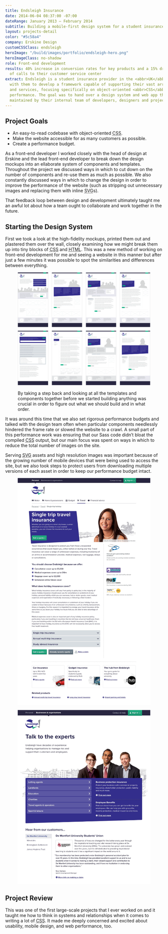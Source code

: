 ```yaml
---
title: Endsleigh Insurance
date: 2014-06-04 08:37:00 -07:00
dateRange: January 2013 – February 2014
subtitle: Building a mobile-first design system for a student insurance company.
layout: projects-detail
color: "#5c58a4"
company: Erskine Design
customCSSClass: endsleigh
heroImage: "/build/images/portfolio/endsleigh-hero.png"
heroImageClass: no-shadow
role: Front-end development
results: 40% increase in conversion rates for key products and a 15% drop in the number
  of calls to their customer service center
extract: Endsleigh is a student insurance provider in the <abbr>UK</abbr> and I worked
  with them to develop a framework capable of supporting their vast array of products
  and services, focusing specifically on object-oriented <abbr>CSS</abbr> and web
  performance. The goal was to hand over a design system and web app that could be
  maintained by their internal team of developers, designers and project managers.
---
```


## Project Goals

<ul class="solutions-list">
  <li>An easy-to-read codebase with object-oriented <abbr title='cascading style sheets'>CSS</abbr>.</li>
  <li>Make the website accessible for as many customers as possible.</li>
  <li>Create a performance budget.</li>
</ul>

As a front-end developer I worked closely with the head of design at Erskine and the lead front-end developer to break down the design mockups into an ellaborate system of components and templates. Throughout the project we discussed ways in which to cut down on the number of components and re-use them as much as possible. We also constantly discussed ways in which to change the design in order to improve the performance of the website (such as stripping out unnecessary images and replacing them with inline <abbr title='scalable vector graphics'>SVG</abbr>s).

That feedback loop between design and development ultimately taught me an awful lot about how a team ought to collaborate and work together in the future.


## Starting the Design System

First we took a look at the high-fidelity mockups, printed them out and plastered them over the wall, closely examining how we might break them up into tiny blocks of <abbr title='cascading style sheets'>CSS</abbr> and <abbr title='hypertext markup language'>HTML</abbr>. This was a new method of working on front-end development for me and seeing a website in this manner but after just a few minutes it was possible to spot the similarities and differences between everything.

<div class="m-wrapper--full">
  <div class='m-wrapper--unpadded-wide'>
    <figure class='cell-t20'>
      <img src="/build/images/portfolio/endsleigh-layouts.png">
      <figcaption>
        <p>By taking a step back and looking at all the templates and components together before we started building anything was crucial in order to figure out what we should build and in what order.</p>
      </figcaption>
    </figure>
  </div>
</div>

It was around this time that we also set rigorous performance budgets and talked with the design team often when particular components needlessly hindered the frame rate or slowed the website to a crawl. A small part of this performance work was ensuring that our Sass code didn’t bloat the compiled <abbr title='cascading style sheets'>CSS</abbr> output, but our main focus was spent on ways in which to reduce the total number of images on the site.

Serving <abbr title='scalable vector graphics'>SVG</abbr> assets and high resolution images was important because of the growing number of mobile devices that were being used to access the site, but we also took steps to protect users from downloading multiple versions of each asset in order to keep our performance budget intact.

<div class="m-wrapper--full">
  <div class='side-by-side equal-height'>
    <div class='side-by-side__child'>
      <figure>
        <img class="chrome-shadow" src="/build/images/work/endsleigh/endsleigh-desktop-detail.jpg">
      </figure>
    </div>
    <div class='side-by-side__child'>
      <figure>
        <img class="chrome-shadow" src="/build/images/work/endsleigh/endsleigh-desktop-business.jpg">
      </figure>
    </div>
  </div>
</div>

## Project Review

This was one of the first large-scale projects that I ever worked on and it taught me how to think in systems and relationships when it comes to writing a lot of <abbr title='cascading style sheets'>CSS</abbr>. It made me deeply concerned and excited about usability, mobile design, and web performance, too.
